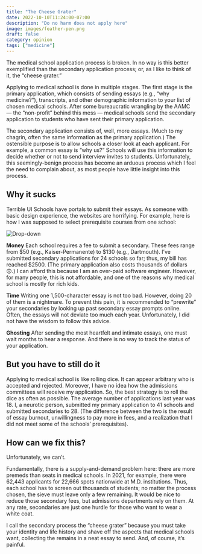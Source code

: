 ```yaml
---
title: "The Cheese Grater"
date: 2022-10-10T11:24:00-07:00
description: "Do no harm does not apply here"
image: images/feather-pen.png
draft: false
category: opinion
tags: ["medicine"]
---
```


The medical school application process is broken. In no way is this better exemplified than the secondary application process; or, as I like to think of it, the “cheese grater.”

Applying to medical school is done in multiple stages. The first stage is the primary application, which consists of sending essays (e.g., “why medicine?”), transcripts, and other demographic information to your list of chosen medical schools. After some bureaucratic wrangling by the AAMC — the “non-profit” behind this mess — medical schools send the secondary application to students who have sent their primary application.

The secondary application consists of, well, more essays. (Much to my chagrin, often the same information as the primary application.) The ostensible purpose is to allow schools a closer look at each applicant. For example, a common essay is “why us?” Schools will use this information to decide whether or not to send interview invites to students. Unfortunately, this seemingly-benign process has become an arduous process which I feel the need to complain about, as most people have little insight into this process. 


## Why it sucks

Terrible UI
Schools have portals to submit their essays. As someone with basic design experience, the websites are horrifying. For example, here is how I was supposed to select prerequisite courses from one school:

![Drop-down](/images/what-is-this.png)

**Money**
Each school requires a fee to submit a secondary. These fees range from $50 (e.g., Kaiser-Permanente) to $130 (e.g., Dartmouth). I’ve submitted secondary applications for 24 schools so far; thus, my bill has reached $2500. (The primary application also costs thousands of dollars 🙃.) I can afford this because I am an over-paid software engineer. However, for many people, this is not affordable, and one of the reasons why medical school is mostly for rich kids.

**Time** 
Writing one 1,500-character essay is not too bad. However, doing 20 of them is a nightmare. To prevent this pain, it is recommended to “prewrite” your secondaries by looking up past secondary essay prompts online. Often, the essays will not deviate too much each year. Unfortunately, I did not have the wisdom to follow this advice.

**Ghosting**
After sending the most heartfelt and intimate essays, one must wait months to hear a response. And there is no way to track the status of your application. 

## But you have to still do it

Applying to medical school is like rolling dice. It can appear arbitrary who is accepted and rejected. Moreover, I have no idea how the admissions committees will receive my application. So, the best strategy is to roll the dice as often as possible. The average number of applications last year was 18. I, a neurotic person, submitted my primary application to 41 schools and submitted secondaries to 28. (The difference between the two is the result of essay burnout, unwillingness to pay more in fees, and a realization that I did not meet some of the schools’ prerequisites).

## How can we fix this? 

Unfortunately, we can’t.

Fundamentally, there is a supply-and-demand problem here: there are more premeds than seats in medical schools. In 2021, for example, there were 62,443 applicants for ​​22,666 spots nationwide at M.D. institutions. Thus, each school has to screen out thousands of students; no matter the process chosen, the sieve must leave only a few remaining. It would be nice to reduce those secondary fees, but admissions departments rely on them. At any rate, secondaries are just one hurdle for those who want to wear a white coat.

I call the secondary process the “cheese grater” because you must take your identity and life history and shave off the aspects that medical schools want, collecting the remains in a neat essay to send. And, of course, it’s painful.
